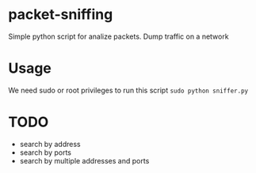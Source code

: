 # packet-sniffing

Simple python script for analize packets.
Dump traffic on a network

# Usage

We need sudo or root privileges to run this script
```sudo python sniffer.py```

# TODO

* search by address
* search by ports
* search by multiple addresses and ports

